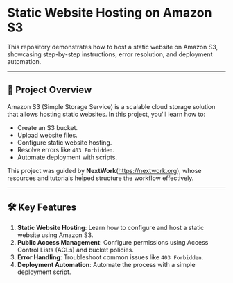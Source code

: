 # Static Website Hosting on Amazon S3

This repository demonstrates how to host a static website on Amazon S3, showcasing step-by-step instructions, error resolution, and deployment automation.

---

## 🚀 Project Overview

Amazon S3 (Simple Storage Service) is a scalable cloud storage solution that allows hosting static websites. In this project, you'll learn how to:
- Create an S3 bucket.
- Upload website files.
- Configure static website hosting.
- Resolve errors like `403 Forbidden`.
- Automate deployment with scripts.

This project was guided by **NextWork**(https://nextwork.org), whose resources and tutorials helped structure the workflow effectively.

---

## 🛠️ Key Features
1. **Static Website Hosting**: Learn how to configure and host a static website using Amazon S3.
2. **Public Access Management**: Configure permissions using Access Control Lists (ACLs) and bucket policies.
3. **Error Handling**: Troubleshoot common issues like `403 Forbidden`.
4. **Deployment Automation**: Automate the process with a simple deployment script.





